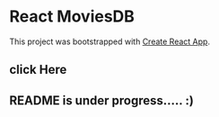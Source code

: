 # React MoviesDB

This project was bootstrapped with [Create React App](https://github.com/facebook/create-react-app).

## click Here

## README is under progress..... :)

